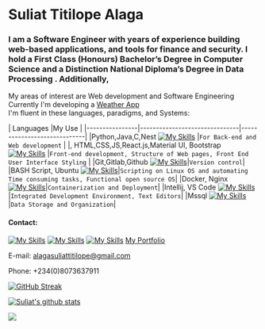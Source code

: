 # Suliat Titilope Alaga

### [](https://github.com/lope1999#im-an-enthusiastic-software-engineer-and-full-stack-web-developer)I am a Software Engineer with years of experience building web-based applications, and tools for finance and security. I hold a First Class (Honours) Bachelor’s Degree in Computer Science and a Distinction National Diploma’s Degree in Data Processing . Additionally,

My areas of interest are Web development and  Software Engineering   
Currently I'm developing a  [Weather App](https://suliat-weather-app.netlify.app/)  
I'm fluent in these languages, paradigms, and Systems:  

|         Languages                                |My Use                         |
|----------------|-------------------------------|-----------------------------|
|Python,Java,C,Nest [![My Skills](https://skillicons.dev/icons?i=python,java,c,nest)](https://skillicons.dev)        |`For Back-end and Web development`            |
|, HTML,CSS,JS,React.js,Material UI, Bootstrap [![My Skills](https://skillicons.dev/icons?i=html,css,js,react,mui,bootstrap)](https://skillicons.dev)                  |`Front-end development, Structure of Web pages, Front End User Interface Styling`         |
|Git,Gitlab,Github  [![My Skills](https://skillicons.dev/icons?i=git,gitlab,github)](https://skillicons.dev)|`Version control`|
|BASH Script, Ubuntu  [![My Skills](https://skillicons.dev/icons?i=bash,linux)](https://skillicons.dev)|`Scripting on Linux OS and automating Time consuming tasks, Functional open source OS`|
|Docker, Nginx  [![My Skills](https://skillicons.dev/icons?i=docker,nginx)](https://skillicons.dev)|`Containerization and Deployment`|
|Intellij, VS Code  [![My Skills](https://skillicons.dev/icons?i=idea,vscode)](https://skillicons.dev)|`Integrated Development Environment, Text Editors`|
|Mssql  [![My Skills](https://skillicons.dev/icons?i=mysql)](https://skillicons.dev)|`Data Storage and Organization`|

#### [](https://github.com/lope1999#contact-)Contact:  
 [![My Skills](https://skillicons.dev/icons?i=twitter)](https://twitter.com/AlagaSuliat)
 [![My Skills](https://skillicons.dev/icons?i=linkedin)](https://www.linkedin.com/in/suliat-alaga-57b023149/)
 [![My Skills](https://skillicons.dev/icons?i=instagram)](https://instagram.com/___lope?igshid=YmMyMTA2M2Y=)
 [My Portfolio ](https://suliat-portfolio.vercel.app)  

E-mail:  [alagasuliattitilope@gmail.com](mailto:adeyeriopeoluwa05@gmail.com)  

Phone: +234(0)8073637911

[![GitHub Streak](https://streak-stats.demolab.com?user=lope1999&theme=monokai&mode=weekly)](https://git.io/streak-stats)


[![Suliat's  github stats](https://github-readme-stats.vercel.app/api?username=lope1999&theme=monokai)](https://github.com/lope1999/github-readme-stats)

<img src="https://github-readme-stats.vercel.app/api/top-langs/?username=lope1999&theme=monokai"/>



